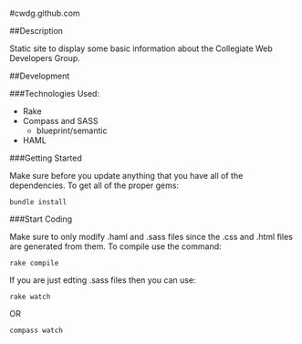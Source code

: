 #cwdg.github.com

##Description

Static site to display some basic information about the Collegiate Web
Developers Group.

##Development

###Technologies Used:

* Rake
* Compass and SASS
  * blueprint/semantic
* HAML
  
###Getting Started

Make sure before you update anything that you have all of the
dependencies. To get all of the proper gems:

    bundle install


###Start Coding

Make sure to only modify .haml and .sass files since the .css and .html files
are generated from them. To compile use the command:

    rake compile

If you are just edting .sass files then you can use:

    rake watch

OR

    compass watch


